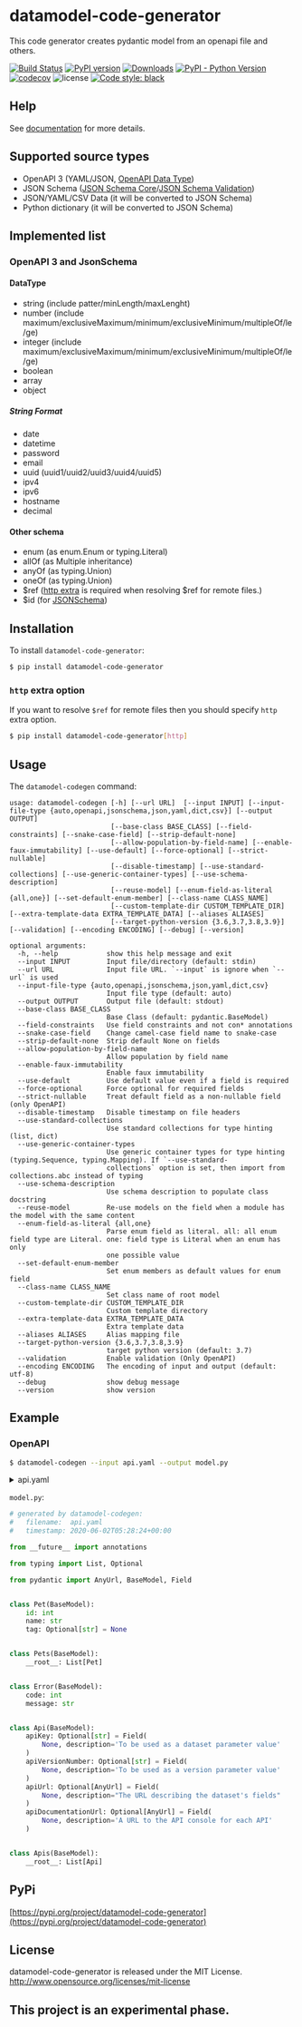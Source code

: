 # datamodel-code-generator

This code generator creates pydantic model from an openapi file and others.

[![Build Status](https://github.com/koxudaxi/datamodel-code-generator/workflows/Test/badge.svg)](https://github.com/koxudaxi/datamodel-code-generator/actions?query=workflow%3ATest)
[![PyPI version](https://badge.fury.io/py/datamodel-code-generator.svg)](https://pypi.python.org/pypi/datamodel-code-generator)
[![Downloads](https://pepy.tech/badge/datamodel-code-generator/month)](https://pepy.tech/project/datamodel-code-generator)
[![PyPI - Python Version](https://img.shields.io/pypi/pyversions/datamodel-code-generator)](https://pypi.python.org/pypi/datamodel-code-generator)
[![codecov](https://codecov.io/gh/koxudaxi/datamodel-code-generator/branch/master/graph/badge.svg)](https://codecov.io/gh/koxudaxi/datamodel-code-generator)
![license](https://img.shields.io/github/license/koxudaxi/datamodel-code-generator.svg)
[![Code style: black](https://img.shields.io/badge/code%20style-black-000000.svg)](https://github.com/psf/black)

## Help
See [documentation](https://koxudaxi.github.io/datamodel-code-generator) for more details.


## Supported source types
- OpenAPI 3 (YAML/JSON, [OpenAPI Data Type](https://github.com/OAI/OpenAPI-Specification/blob/master/versions/3.0.2.md#data-types))
- JSON Schema ([JSON Schema Core](http://json-schema.org/draft/2019-09/json-schema-validation.html)/[JSON Schema Validation](http://json-schema.org/draft/2019-09/json-schema-validation.html))
- JSON/YAML/CSV Data (it will be converted to JSON Schema)
- Python dictionary (it will be converted to JSON Schema)

## Implemented list
### OpenAPI 3 and JsonSchema
#### DataType
- string (include patter/minLength/maxLenght)
- number (include maximum/exclusiveMaximum/minimum/exclusiveMinimum/multipleOf/le/ge)
- integer (include maximum/exclusiveMaximum/minimum/exclusiveMinimum/multipleOf/le/ge)
- boolean
- array
- object

##### String Format 
- date
- datetime
- password
- email
- uuid (uuid1/uuid2/uuid3/uuid4/uuid5)
- ipv4
- ipv6
- hostname
- decimal

#### Other schema
- enum (as enum.Enum or typing.Literal)
- allOf (as Multiple inheritance)
- anyOf (as typing.Union)
- oneOf (as typing.Union)
- $ref ([http extra](#http-extra-option) is required when resolving $ref for remote files.)
- $id (for [JSONSchema](https://json-schema.org/understanding-json-schema/structuring.html#the-id-property))

## Installation

To install `datamodel-code-generator`:
```bash
$ pip install datamodel-code-generator
```

### `http` extra option
If you want to resolve `$ref` for remote files then you should specify `http` extra option.
```bash
$ pip install datamodel-code-generator[http]
```

## Usage

The `datamodel-codegen` command:
```
usage: datamodel-codegen [-h] [--url URL]  [--input INPUT] [--input-file-type {auto,openapi,jsonschema,json,yaml,dict,csv}] [--output OUTPUT]
                         [--base-class BASE_CLASS] [--field-constraints] [--snake-case-field] [--strip-default-none]
                         [--allow-population-by-field-name] [--enable-faux-immutability] [--use-default] [--force-optional] [--strict-nullable]
                         [--disable-timestamp] [--use-standard-collections] [--use-generic-container-types] [--use-schema-description]
                         [--reuse-model] [--enum-field-as-literal {all,one}] [--set-default-enum-member] [--class-name CLASS_NAME]
                         [--custom-template-dir CUSTOM_TEMPLATE_DIR] [--extra-template-data EXTRA_TEMPLATE_DATA] [--aliases ALIASES]
                         [--target-python-version {3.6,3.7,3.8,3.9}] [--validation] [--encoding ENCODING] [--debug] [--version]

optional arguments:
  -h, --help            show this help message and exit
  --input INPUT         Input file/directory (default: stdin)
  --url URL             Input file URL. `--input` is ignore when `--url` is used
  --input-file-type {auto,openapi,jsonschema,json,yaml,dict,csv}
                        Input file type (default: auto)
  --output OUTPUT       Output file (default: stdout)
  --base-class BASE_CLASS
                        Base Class (default: pydantic.BaseModel)
  --field-constraints   Use field constraints and not con* annotations
  --snake-case-field    Change camel-case field name to snake-case
  --strip-default-none  Strip default None on fields
  --allow-population-by-field-name
                        Allow population by field name
  --enable-faux-immutability
                        Enable faux immutability
  --use-default         Use default value even if a field is required
  --force-optional      Force optional for required fields
  --strict-nullable     Treat default field as a non-nullable field (only OpenAPI)
  --disable-timestamp   Disable timestamp on file headers
  --use-standard-collections
                        Use standard collections for type hinting (list, dict)
  --use-generic-container-types
                        Use generic container types for type hinting (typing.Sequence, typing.Mapping). If `--use-standard-
                        collections` option is set, then import from collections.abc instead of typing
  --use-schema-description
                        Use schema description to populate class docstring
  --reuse-model         Re-use models on the field when a module has the model with the same content
  --enum-field-as-literal {all,one}
                        Parse enum field as literal. all: all enum field type are Literal. one: field type is Literal when an enum has only
                        one possible value
  --set-default-enum-member
                        Set enum members as default values for enum field
  --class-name CLASS_NAME
                        Set class name of root model
  --custom-template-dir CUSTOM_TEMPLATE_DIR
                        Custom template directory
  --extra-template-data EXTRA_TEMPLATE_DATA
                        Extra template data
  --aliases ALIASES     Alias mapping file
  --target-python-version {3.6,3.7,3.8,3.9}
                        target python version (default: 3.7)
  --validation          Enable validation (Only OpenAPI)
  --encoding ENCODING   The encoding of input and output (default: utf-8)
  --debug               show debug message
  --version             show version
```

## Example
### OpenAPI
```sh
$ datamodel-codegen --input api.yaml --output model.py
```

<details>
<summary>api.yaml</summary>
<pre>
<code>
```yaml
openapi: "3.0.0"
info:
  version: 1.0.0
  title: Swagger Petstore
  license:
    name: MIT
servers:
  - url: http://petstore.swagger.io/v1
paths:
  /pets:
    get:
      summary: List all pets
      operationId: listPets
      tags:
        - pets
      parameters:
        - name: limit
          in: query
          description: How many items to return at one time (max 100)
          required: false
          schema:
            type: integer
            format: int32
      responses:
        '200':
          description: A paged array of pets
          headers:
            x-next:
              description: A link to the next page of responses
              schema:
                type: string
          content:
            application/json:
              schema:
                $ref: "#/components/schemas/Pets"
        default:
          description: unexpected error
          content:
            application/json:
              schema:
                $ref: "#/components/schemas/Error"
                x-amazon-apigateway-integration:
                  uri:
                    Fn::Sub: arn:aws:apigateway:${AWS::Region}:lambda:path/2015-03-31/functions/${PythonVersionFunction.Arn}/invocations
                  passthroughBehavior: when_no_templates
                  httpMethod: POST
                  type: aws_proxy
    post:
      summary: Create a pet
      operationId: createPets
      tags:
        - pets
      responses:
        '201':
          description: Null response
        default:
          description: unexpected error
          content:
            application/json:
              schema:
                $ref: "#/components/schemas/Error"
                x-amazon-apigateway-integration:
                  uri:
                    Fn::Sub: arn:aws:apigateway:${AWS::Region}:lambda:path/2015-03-31/functions/${PythonVersionFunction.Arn}/invocations
                  passthroughBehavior: when_no_templates
                  httpMethod: POST
                  type: aws_proxy
  /pets/{petId}:
    get:
      summary: Info for a specific pet
      operationId: showPetById
      tags:
        - pets
      parameters:
        - name: petId
          in: path
          required: true
          description: The id of the pet to retrieve
          schema:
            type: string
      responses:
        '200':
          description: Expected response to a valid request
          content:
            application/json:
              schema:
                $ref: "#/components/schemas/Pets"
        default:
          description: unexpected error
          content:
            application/json:
              schema:
                $ref: "#/components/schemas/Error"
    x-amazon-apigateway-integration:
      uri:
        Fn::Sub: arn:aws:apigateway:${AWS::Region}:lambda:path/2015-03-31/functions/${PythonVersionFunction.Arn}/invocations
      passthroughBehavior: when_no_templates
      httpMethod: POST
      type: aws_proxy
components:
  schemas:
    Pet:
      required:
        - id
        - name
      properties:
        id:
          type: integer
          format: int64
        name:
          type: string
        tag:
          type: string
    Pets:
      type: array
      items:
        $ref: "#/components/schemas/Pet"
    Error:
      required:
        - code
        - message
      properties:
        code:
          type: integer
          format: int32
        message:
          type: string
    apis:
      type: array
      items:
        type: object
        properties:
          apiKey:
            type: string
            description: To be used as a dataset parameter value
          apiVersionNumber:
            type: string
            description: To be used as a version parameter value
          apiUrl:
            type: string
            format: uri
            description: "The URL describing the dataset's fields"
          apiDocumentationUrl:
            type: string
            format: uri
            description: A URL to the API console for each API
```
</code>
</pre>
</details>

`model.py`:
```python
# generated by datamodel-codegen:
#   filename:  api.yaml
#   timestamp: 2020-06-02T05:28:24+00:00

from __future__ import annotations

from typing import List, Optional

from pydantic import AnyUrl, BaseModel, Field


class Pet(BaseModel):
    id: int
    name: str
    tag: Optional[str] = None


class Pets(BaseModel):
    __root__: List[Pet]


class Error(BaseModel):
    code: int
    message: str


class Api(BaseModel):
    apiKey: Optional[str] = Field(
        None, description='To be used as a dataset parameter value'
    )
    apiVersionNumber: Optional[str] = Field(
        None, description='To be used as a version parameter value'
    )
    apiUrl: Optional[AnyUrl] = Field(
        None, description="The URL describing the dataset's fields"
    )
    apiDocumentationUrl: Optional[AnyUrl] = Field(
        None, description='A URL to the API console for each API'
    )


class Apis(BaseModel):
    __root__: List[Api]
```


## PyPi 

[https://pypi.org/project/datamodel-code-generator](https://pypi.org/project/datamodel-code-generator)

## License

datamodel-code-generator is released under the MIT License. http://www.opensource.org/licenses/mit-license


## This project is an experimental phase.
